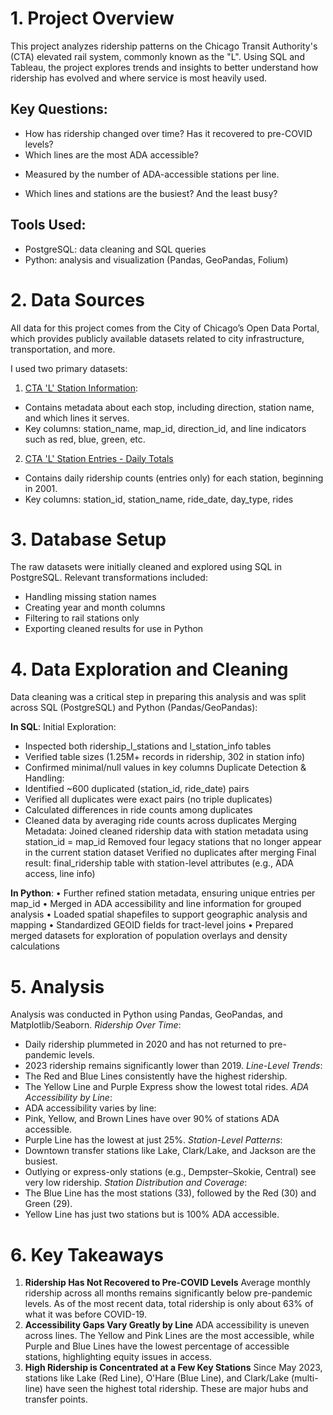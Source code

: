 # 1. Project Overview
This project analyzes ridership patterns on the Chicago Transit Authority's (CTA) elevated rail system, commonly known as the "L". Using SQL and Tableau, the project explores trends and insights to better understand how ridership has evolved and where service is most heavily used.

## Key Questions:
* How has ridership changed over time? Has it recovered to pre-COVID levels?
* Which lines are the most ADA accessible? 
- Measured by the number of ADA-accessible stations per line.
* Which lines and stations are the busiest? And the least busy?

## Tools Used:
* PostgreSQL: data cleaning and SQL queries
* Python: analysis and visualization (Pandas, GeoPandas, Folium)


# 2. Data Sources
All data for this project comes from the City of Chicago’s Open Data Portal, which provides publicly available datasets related to city infrastructure, transportation, and more.


I used two primary datasets:

1. [CTA 'L' Station Information](https://data.cityofchicago.org/Transportation/CTA-System-Information-List-of-L-Stops/8pix-ypme/about_data):
* Contains metadata about each stop, including direction, station name, and which lines it serves.
* Key columns: station_name, map_id, direction_id, and line indicators such as red, blue, green, etc.

2. [CTA 'L' Station Entries - Daily Totals](https://data.cityofchicago.org/Transportation/CTA-Ridership-L-Station-Entries-Daily-Totals/5neh-572f/about_data)
* Contains daily ridership counts (entries only) for each station, beginning in 2001. 
* Key columns: station_id, station_name, ride_date, day_type, rides

# 3. Database Setup
The raw datasets were initially cleaned and explored using SQL in PostgreSQL. Relevant transformations included:

* Handling missing station names
* Creating year and month columns
* Filtering to rail stations only
* Exporting cleaned results for use in Python

# 4. Data Exploration and Cleaning
Data cleaning was a critical step in preparing this analysis and was split across SQL (PostgreSQL) and Python (Pandas/GeoPandas):

**In SQL**:
Initial Exploration:
* Inspected both ridership_l_stations and l_station_info tables
* Verified table sizes (1.25M+ records in ridership, 302 in station info)
* Confirmed minimal/null values in key columns
Duplicate Detection & Handling:
* Identified ~600 duplicated (station_id, ride_date) pairs
* Verified all duplicates were exact pairs (no triple duplicates)
* Calculated differences in ride counts among duplicates
* Cleaned data by averaging ride counts across duplicates
Merging Metadata:
Joined cleaned ridership data with station metadata using station_id = map_id
Removed four legacy stations that no longer appear in the current station dataset
Verified no duplicates after merging
Final result: final_ridership table with station-level attributes (e.g., ADA access, line info)

**In Python**:
	•	Further refined station metadata, ensuring unique entries per map_id
	•	Merged in ADA accessibility and line information for grouped analysis
	•	Loaded spatial shapefiles to support geographic analysis and mapping
	•	Standardized GEOID fields for tract-level joins
	•	Prepared merged datasets for exploration of population overlays and density calculations
# 5. Analysis
Analysis was conducted in Python using Pandas, GeoPandas, and Matplotlib/Seaborn.
*Ridership Over Time*:
* Daily ridership plummeted in 2020 and has not returned to pre-pandemic levels.
* 2023 ridership remains significantly lower than 2019.
*Line-Level Trends*:
* The Red and Blue Lines consistently have the highest ridership.
* The Yellow Line and Purple Express show the lowest total rides.
*ADA Accessibility by Line*:
* ADA accessibility varies by line:
* Pink, Yellow, and Brown Lines have over 90% of stations ADA accessible.
* Purple Line has the lowest at just 25%.
*Station-Level Patterns*:
* Downtown transfer stations like Lake, Clark/Lake, and Jackson are the busiest.
* Outlying or express-only stations (e.g., Dempster–Skokie, Central) see very low ridership.
*Station Distribution and Coverage*:
* The Blue Line has the most stations (33), followed by the Red (30) and Green (29).
* Yellow Line has just two stations but is 100% ADA accessible.

# 6. Key Takeaways
1. **Ridership Has Not Recovered to Pre-COVID Levels**
Average monthly ridership across all months remains significantly below pre-pandemic levels. As of the most recent data, total ridership is only about 63% of what it was before COVID-19.
2. **Accessibility Gaps Vary Greatly by Line**
ADA accessibility is uneven across lines. The Yellow and Pink Lines are the most accessible, while Purple and Blue Lines have the lowest percentage of accessible stations, highlighting equity issues in access.
3. **High Ridership is Concentrated at a Few Key Stations**
Since May 2023, stations like Lake (Red Line), O'Hare (Blue Line), and Clark/Lake (multi-line) have seen the highest total ridership. These are major hubs and transfer points.
